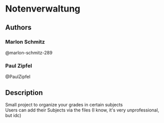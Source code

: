 # Notenverwaltung
   
## Authors
### Marlon Schmitz
@marlon-schmitz-289
### Paul Zipfel
@PaulZipfel
   
## Description
Small project to organize your grades in certain subjects   
Users can add their Subjects via the files
(I know, it's very unprofessional, but idc)
